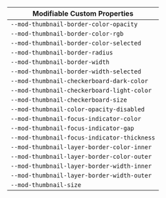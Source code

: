 | Modifiable Custom Properties |
| --- |
| `--mod-thumbnail-border-color-opacity` |
| `--mod-thumbnail-border-color-rgb` |
| `--mod-thumbnail-border-color-selected` |
| `--mod-thumbnail-border-radius` |
| `--mod-thumbnail-border-width` |
| `--mod-thumbnail-border-width-selected` |
| `--mod-thumbnail-checkerboard-dark-color` |
| `--mod-thumbnail-checkerboard-light-color` |
| `--mod-thumbnail-checkerboard-size` |
| `--mod-thumbnail-color-opacity-disabled` |
| `--mod-thumbnail-focus-indicator-color` |
| `--mod-thumbnail-focus-indicator-gap` |
| `--mod-thumbnail-focus-indicator-thickness` |
| `--mod-thumbnail-layer-border-color-inner` |
| `--mod-thumbnail-layer-border-color-outer` |
| `--mod-thumbnail-layer-border-width-inner` |
| `--mod-thumbnail-layer-border-width-outer` |
| `--mod-thumbnail-size` |